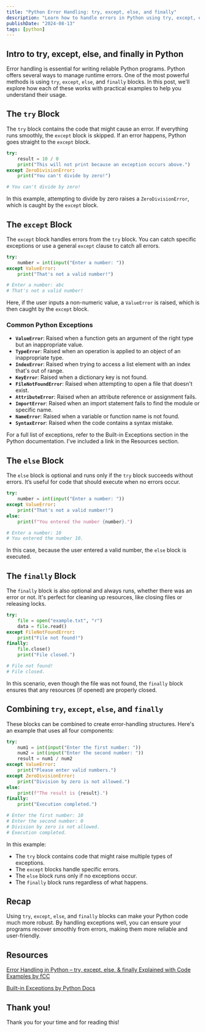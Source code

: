 ```yaml
---
title: "Python Error Handling: try, except, else, and finally"
description: "Learn how to handle errors in Python using try, except, else, and finally blocks. This guide covers common exceptions and best practices for robust code."
publishDate: "2024-08-13"
tags: [python]
---
```


## Intro to try, except, else, and finally in Python

Error handling is essential for writing reliable Python programs. Python offers several ways to manage runtime errors. One of the most powerful methods is using `try`, `except`, `else`, and `finally` blocks. In this post, we'll explore how each of these works with practical examples to help you understand their usage.

## The `try` Block

The `try` block contains the code that might cause an error. If everything runs smoothly, the `except` block is skipped. If an error happens, Python goes straight to the `except` block.

```python
try:
    result = 10 / 0
    print("This will not print because an exception occurs above.")
except ZeroDivisionError:
    print("You can't divide by zero!")

# You can't divide by zero!
```

In this example, attempting to divide by zero raises a `ZeroDivisionError`, which is caught by the `except` block.

## The `except` Block

The `except` block handles errors from the `try` block. You can catch specific exceptions or use a general `except` clause to catch all errors.

```python
try:
    number = int(input("Enter a number: "))
except ValueError:
    print("That's not a valid number!")

# Enter a number: abc
# That's not a valid number!
```

Here, if the user inputs a non-numeric value, a `ValueError` is raised, which is then caught by the `except` block.

### Common Python Exceptions

- **`ValueError`**: Raised when a function gets an argument of the right type but an inappropriate value.
- **`TypeError`**: Raised when an operation is applied to an object of an inappropriate type.
- **`IndexError`**: Raised when trying to access a list element with an index that's out of range.
- **`KeyError`**: Raised when a dictionary key is not found.
- **`FileNotFoundError`**: Raised when attempting to open a file that doesn't exist.
- **`AttributeError`**: Raised when an attribute reference or assignment fails.
- **`ImportError`**: Raised when an import statement fails to find the module or specific name.
- **`NameError`**: Raised when a variable or function name is not found.
- **`SyntaxError`**: Raised when the code contains a syntax mistake.

For a full list of exceptions, refer to the Built-in Exceptions section in the Python documentation. I've included a link in the Resources section.

## The `else` Block

The `else` block is optional and runs only if the `try` block succeeds without errors. It’s useful for code that should execute when no errors occur.

```python
try:
    number = int(input("Enter a number: "))
except ValueError:
    print("That's not a valid number!")
else:
    print(f"You entered the number {number}.")

# Enter a number: 10
# You entered the number 10.
```

In this case, because the user entered a valid number, the `else` block is executed.

## The `finally` Block

The `finally` block is also optional and always runs, whether there was an error or not. It's perfect for cleaning up resources, like closing files or releasing locks.

```python
try:
    file = open("example.txt", "r")
    data = file.read()
except FileNotFoundError:
    print("File not found!")
finally:
    file.close()
    print("File closed.")

# File not found!
# File closed.
```

In this scenario, even though the file was not found, the `finally` block ensures that any resources (if opened) are properly closed.

## Combining `try`, `except`, `else`, and `finally`

These blocks can be combined to create error-handling structures. Here's an example that uses all four components:

```python
try:
    num1 = int(input("Enter the first number: "))
    num2 = int(input("Enter the second number: "))
    result = num1 / num2
except ValueError:
    print("Please enter valid numbers.")
except ZeroDivisionError:
    print("Division by zero is not allowed.")
else:
    print(f"The result is {result}.")
finally:
    print("Execution completed.")

# Enter the first number: 10
# Enter the second number: 0
# Division by zero is not allowed.
# Execution completed.
```

In this example:

- The `try` block contains code that might raise multiple types of exceptions.
- The `except` blocks handle specific errors.
- The `else` block runs only if no exceptions occur.
- The `finally` block runs regardless of what happens.

## Recap

Using `try`, `except`, `else`, and `finally` blocks can make your Python code much more robust. By handling exceptions well, you can ensure your programs recover smoothly from errors, making them more reliable and user-friendly.

## Resources

[Error Handling in Python – try, except, else, & finally Explained with Code Examples by fCC](https://www.freecodecamp.org/news/error-handling-in-python-introduction/)

[Built-in Exceptions by Python Docs](https://docs.python.org/3/library/exceptions.html)

## Thank you!

Thank you for your time and for reading this!
